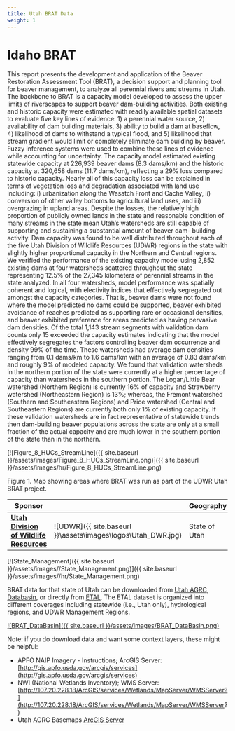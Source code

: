 ```yaml
---
title: Utah BRAT Data
weight: 1
---
```


# Idaho BRAT

This report presents the development and application of the Beaver Restoration Assessment Tool (BRAT), a decision support and planning tool for beaver management, to analyze all perennial rivers and streams in Utah. The backbone to BRAT is a capacity model developed to assess the upper limits of riverscapes to support beaver dam-building activities. Both existing and historic capacity were estimated with readily available spatial datasets to evaluate five key lines of evidence: 1) a perennial water source, 2) availability of dam building materials, 3) ability to build a dam at baseflow, 4) likelihood of dams to withstand a typical flood, and 5) likelihood that stream gradient would limit or completely eliminate dam building by beaver. Fuzzy inference systems were used to combine these lines of evidence while accounting for uncertainty. 
The capacity model estimated existing statewide capacity at 226,939 beaver dams (8.3 dams/km) and the historic capacity at 320,658 dams (11.7 dams/km), reflecting a 29% loss compared to historic capacity. Nearly all of this capacity loss can be explained in terms of vegetation loss and degradation associated with land use including: i) urbanization along the Wasatch Front and Cache Valley, ii) conversion of other valley bottoms to agricultural land uses, and iii) overgrazing in upland areas. Despite the losses, the relatively high proportion of publicly owned lands in the state and reasonable condition of many streams in the state mean Utah’s watersheds are still capable of supporting and sustaining a substantial amount of beaver dam- building activity. Dam capacity was found to be well distributed throughout each of the five Utah Division of Wildlife Resources (UDWR) regions in the state with slightly higher proportional capacity in the Northern and Central regions. 
We verified the performance of the existing capacity model using 2,852 existing dams at four watersheds scattered throughout the state representing 12.5% of the 27,345 kilometers of perennial streams in the state analyzed. In all four watersheds, model performance was spatially coherent and logical, with electivity indices that effectively segregated out amongst the capacity categories. That is, beaver dams were not found where the model predicted no dams could be supported, beaver exhibited avoidance of reaches predicted as supporting rare or occasional densities, and beaver exhibited preference for areas predicted as having pervasive dam densities. Of the total 1,143 stream segments with validation dam counts only 15 exceeded the capacity estimates indicating that the model effectively segregates the factors controlling beaver dam occurrence and density 99% of the time. These watersheds had average dam densities ranging from 0.1 dams/km to 1.6 dams/km with an average of 0.83 dams/km and roughly 9% of modeled capacity. We found that validation watersheds in the northern portion of the state were currently at a higher percentage of capacity than watersheds in the southern portion. The Logan/Little Bear watershed (Northern Region) is currently 16% of capacity and Strawberry watershed (Northeastern Region) is 13%; whereas, the Fremont watershed (Southern and Southeastern Regions) and Price watershed (Central and Southeastern Regions) are currently both only 1% of existing capacity. If these validation watersheds are in fact representative of statewide trends then dam-building beaver populations across the state are only at a small fraction of the actual capacity and are much lower in the southern portion of the state than in the northern. 

[![Figure_8_HUCs_StreamLine]({{ site.baseurl }}/assets/images/Figure_8_HUCs_StreamLine.png)]({{ site.baseurl }}/assets/images/hr/Figure_8_HUCs_StreamLine.png)

Figure 1.  Map showing areas where BRAT was run as part of the UDWR Utah BRAT project.

| Sponsor   | | Geography   | Year(s)   | Status      |
| ---------------------------------------- | - | -------------------- | -------------- | ------------- |
| **[Utah Division of Wildlife Resources](https://wildlife.utah.gov)** |![UDWR]({{ site.baseurl }}\assets\images\logos\Utah_DWR.jpg) | State of Utah                            |  2014-2015   | [Complete]({{ site.baseurl }}\BRATData\USA\UDWR_Utah\)     |

[![State_Management]({{ site.baseurl }}/assets/images//State_Management.png)]({{ site.baseurl }}/assets/images//hr/State_Management.png)

BRAT data for that state of Utah can be downloaded from [Utah AGRC](http://gis.utah.gov/data/bioscience-overview/), [Databasin](http://databasin.org/datasets/1420ffb7e9674753a5fb626e2b830c1f), or directly from [ETAL](https://usu.box.com/v/UtahBRATData).  The ETAL dataset is organized into different coverages including statewide (i.e., Utah only), hydrological regions, and UDWR Management Regions. 


[![BRAT_DataBasin]({{ site.baseurl }}/assets/images/BRAT_DataBasin.png)](https://databasin.org/datasets/1420ffb7e9674753a5fb626e2b830c1f)

Note: if you do download data and want some context layers, these might be helpful:
- APFO NAIP Imagery - Instructions; ArcGIS Server: [http://gis.apfo.usda.gov/arcgis/services](http://gis.apfo.usda.gov/arcgis/services)
- NWI (National Wetlands Inventory); WMS Server: [http://107.20.228.18/ArcGIS/services/Wetlands/MapServer/WMSServer?](http://107.20.228.18/ArcGIS/services/Wetlands/MapServer/WMSServer?)
- Utah AGRC Basemaps [ArcGIS Server](http://gis.utah.gov/data/sgid-base-map-services-arcmap/) 
